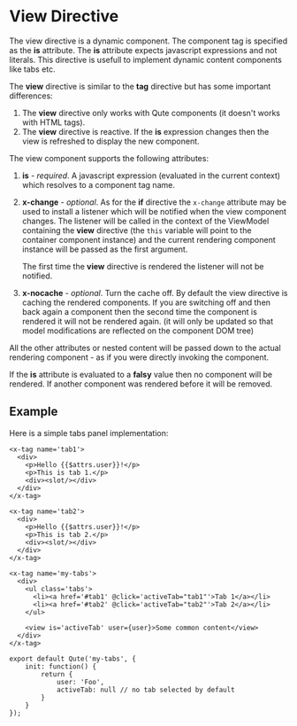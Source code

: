 # View Directive

The view directive is a dynamic component. The component tag is specified as the **is** attribute. The **is** attribute expects javascript expressions and not literals. This directive is usefull to implement dynamic content components like tabs etc.

The **view** directive is similar to the **tag** directive but has some important differences:

1. The **view** directive only works with Qute components (it doesn't works with HTML tags).
2. The **view** directive is reactive. If the **is** expression changes then the view is refreshed to display the new component.

The view component supports the following attributes:

1. **is** - *required*. A javascript expression (evaluated in the current context) which resolves to a component tag name.
2. **x-change** - *optional*. As for the **if** directive the `x-change` attribute may be used to install a listener which 	will be notified when the view component changes.
	The listener will be called in the context of the ViewModel containing the **view** directive (the `this` variable will point to the container component instance) and the current rendering component instance will be passed as the first argument.

   The first time the **view** directive is rendered the listener will not be notified.

3. **x-nocache** - *optional*. Turn the cache off.
	By default the view directive is caching the rendered components. If you are switching off and then back again a component then the second time the component is rendered it will not be rendered again. (it will only be updated so that model modifications are reflected on the component DOM tree)

All the other attributes or nested content will be passed down to the actual rendering component - as if you were directly invoking the component.

If the **is** attribute is evaluated to a **falsy** value then no component will be rendered. If another component was rendered before it will be removed.


## Example

Here is a simple tabs panel implementation:

```jsq
<x-tag name='tab1'>
  <div>
  	<p>Hello {{$attrs.user}}!</p>
  	<p>This is tab 1.</p>
  	<div><slot/></div>
  </div>
</x-tag>

<x-tag name='tab2'>
  <div>
  	<p>Hello {{$attrs.user}}!</p>
  	<p>This is tab 2.</p>
  	<div><slot/></div>
  </div>
</x-tag>

<x-tag name='my-tabs'>
  <div>
	<ul class='tabs'>
	  <li><a href='#tab1' @click='activeTab="tab1"'>Tab 1</a></li>
	  <li><a href='#tab2' @click='activeTab="tab2"'>Tab 2</a></li>
	</ul>

	<view is='activeTab' user={user}>Some common content</view>
  </div>
</x-tag>

export default Qute('my-tabs', {
	init: function() {
		return {
			user: 'Foo',
			activeTab: null // no tab selected by default
		}
	}
});
```


